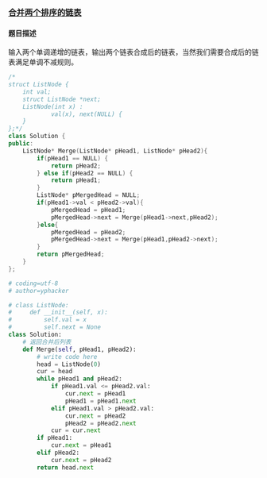 ### [合并两个排序的链表](https://www.nowcoder.com/practice/d8b6b4358f774294a89de2a6ac4d9337?tpId=13&tqId=11169&tPage=1&rp=1&ru=%2Fta%2Fcoding-interviews&qru=%2Fta%2Fcoding-interviews%2Fquestion-rankingking)
#### 题目描述
输入两个单调递增的链表，输出两个链表合成后的链表，当然我们需要合成后的链表满足单调不减规则。
```c++
/*
struct ListNode {
	int val;
	struct ListNode *next;
	ListNode(int x) :
			val(x), next(NULL) {
	}
};*/
class Solution {
public:
    ListNode* Merge(ListNode* pHead1, ListNode* pHead2){
        if(pHead1 == NULL) {
            return pHead2;
        } else if(pHead2 == NULL) {
            return pHead1;
        }
     	ListNode* pMergedHead = NULL;
        if(pHead1->val < pHead2->val){
            pMergedHead = pHead1;
            pMergedHead->next = Merge(pHead1->next,pHead2);
        }else{
            pMergedHead = pHead2;
            pMergedHead->next = Merge(pHead1,pHead2->next);
        }
        return pMergedHead;
    }
};
```

```python
# coding=utf-8
# author=yphacker

# class ListNode:
#     def __init__(self, x):
#         self.val = x
#         self.next = None
class Solution:
    # 返回合并后列表
    def Merge(self, pHead1, pHead2):
        # write code here
        head = ListNode(0)
        cur = head
        while pHead1 and pHead2:
            if pHead1.val <= pHead2.val:
                cur.next = pHead1
                pHead1 = pHead1.next
            elif pHead1.val > pHead2.val:
                cur.next = pHead2
                pHead2 = pHead2.next
            cur = cur.next
        if pHead1:
            cur.next = pHead1
        elif pHead2:
            cur.next = pHead2
        return head.next
```